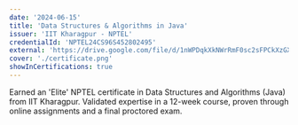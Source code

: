 ```yaml
---
date: '2024-06-15'
title: 'Data Structures & Algorithms in Java'
issuer: 'IIT Kharagpur - NPTEL'
credentialId: 'NPTEL24CS96S452802495'
external: 'https://drive.google.com/file/d/1nWPDqkXkNWrRmF0sc2sFPCkXzGXHtqfD/view?usp=drivesdk'
cover: './certificate.png'
showInCertifications: true
---
```


Earned an 'Elite' NPTEL certificate in Data Structures and Algorithms (Java) from IIT Kharagpur. Validated expertise in a 12-week course, proven through online assignments and a final proctored exam.
